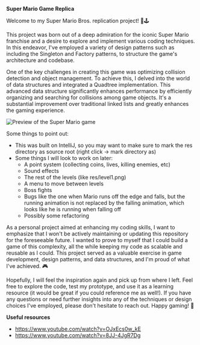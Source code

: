**Super Mario Game Replica**

Welcome to my Super Mario Bros. replication project! 🍄🕹️

This project was born out of a deep admiration for the iconic Super Mario franchise and a desire to explore and implement
various coding techniques. In this endeavor, I've employed a variety of design patterns such as including the Singleton
and Factory patterns, to structure the game's architecture and codebase.

One of the key challenges in creating this game was optimizing collision detection and object management. To achieve 
this, I delved into the world of data structures and integrated a Quadtree implementation. This advanced data structure 
significantly enhances performance by efficiently organizing and searching for collisions among game objects. It's a substantial improvement over traditional linked lists and greatly enhances the gaming experience.

![Preview of the Super Mario game](./res/mario-game.png)

Some things to point out:
- This was built on IntelliJ, so you may want to make sure to mark the res directory as source root (right click -> 
mark directory as)
- Some things I will look to work on later:
  - A point system (collecting coins, lives, killing enemies, etc)
  - Sound effects
  - The rest of the levels (like res/level1.png)
  - A menu to move between levels
  - Boss fights
  - Bugs like the one when Mario runs off the edge and falls, but the running animation is not replaced by the falling
  animation, which looks like he is running when falling off
  - Possibly some refactoring

As a personal project aimed at enhancing my coding skills, I want to emphasize that I won't be actively maintaining or 
updating this repository for the foreseeable future. I wanted to prove to myself that I could build a game of this 
complexity, all the while keeping my code as scalable and reusable as I could. This project served as a valuable 
exercise in game development, design patterns, and data structures, and I'm proud of what I've achieved. 🎮

Hopefully, I will feel the inspiration again and pick up from where I left.
Feel free to explore the code, test my prototype, and use it as a learning resource (it would be great if you could 
reference me as well!). If you have any questions or need further insights into any of the techniques or design choices 
I've employed, please don't hesitate to reach out. Happy gaming! 🌟

**Useful resources**
- https://www.youtube.com/watch?v=OJxEcs0w_kE
- https://www.youtube.com/watch?v=8JJ-4JgR7Dg
